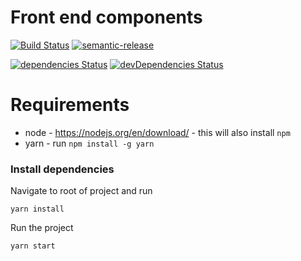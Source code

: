 # Front end components

[![Build Status][build-image]][build-url] [![semantic-release][sem-release-image]][sem-release-url]

[![dependencies Status](https://status.david-dm.org/gh/verndale/front-end-components.svg)](https://david-dm.org/verndale/front-end-components) [![devDependencies Status](https://status.david-dm.org/gh/verndale/front-end-components.svg?type=dev)](https://david-dm.org/verndale/front-end-components?type=dev)

# Requirements
- node - https://nodejs.org/en/download/ - this will also install `npm`
- yarn - run `npm install -g yarn`

### Install dependencies
Navigate to root of project and run
```shell
yarn install
```

Run the project
```shell
yarn start
```

[build-image]: https://www.travis-ci.com/verndale/front-end-components.svg?branch=main
[build-url]: https://travis-ci.com/github/verndale/front-end-components
[sem-release-image]: https://img.shields.io/badge/%20%20%F0%9F%93%A6%F0%9F%9A%80-semantic--release-e10079.svg
[sem-release-url]: https://github.com/semantic-release/semantic-release
